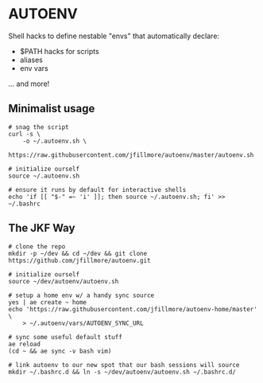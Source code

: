 # AUTOENV

Shell hacks to define nestable "envs" that automatically declare:

- $PATH hacks for scripts
- aliases
- env vars

... and more!


## Minimalist usage

```
# snag the script
curl -s \
    -o ~/.autoenv.sh \
    https://raw.githubusercontent.com/jfillmore/autoenv/master/autoenv.sh

# initialize ourself
source ~/.autoenv.sh

# ensure it runs by default for interactive shells
echo 'if [[ "$-" =~ 'i' ]]; then source ~/.autoenv.sh; fi' >> ~/.bashrc
```


## The JKF Way

```
# clone the repo
mkdir -p ~/dev && cd ~/dev && git clone https://github.com/jfillmore/autoenv.git

# initialize ourself
source ~/dev/autoenv/autoenv.sh

# setup a home env w/ a handy sync source
yes | ae create ~ home
echo 'https://raw.githubusercontent.com/jfillmore/autoenv-home/master' \
    > ~/.autoenv/vars/AUTOENV_SYNC_URL

# sync some useful default stuff
ae reload
(cd ~ && ae sync -v bash vim)

# link autoenv to our new spot that our bash sessions will source
mkdir ~/.bashrc.d && ln -s ~/dev/autoenv/autoenv.sh ~/.bashrc.d/
```
